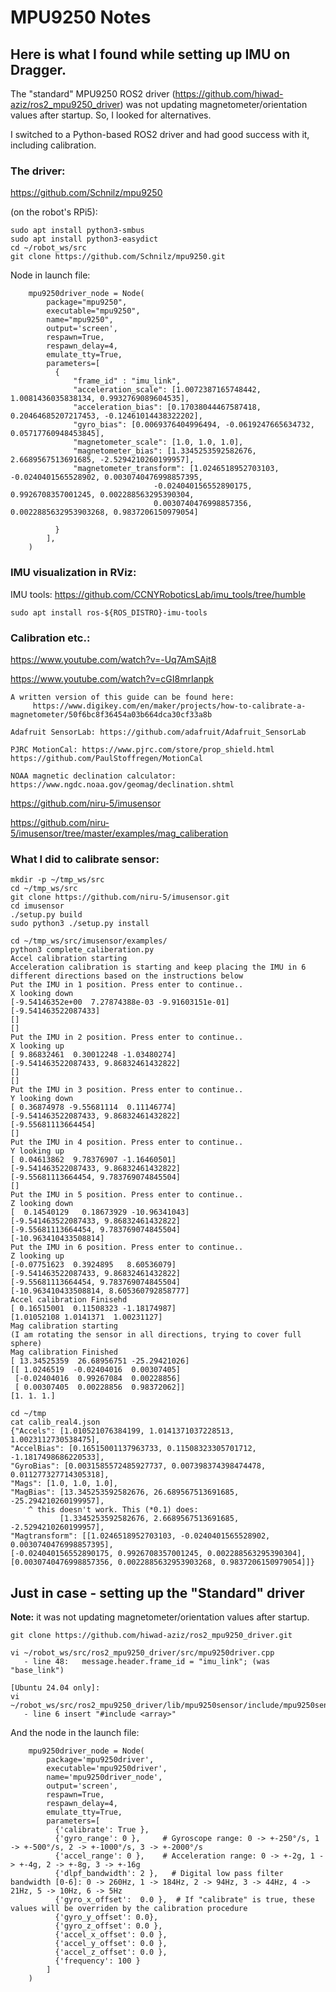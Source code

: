 # MPU9250 Notes

## Here is what I found while setting up IMU on Dragger.

The "standard" MPU9250 ROS2 driver (https://github.com/hiwad-aziz/ros2_mpu9250_driver) was not updating magnetometer/orientation values after startup. So, I looked for alternatives.

I switched to a Python-based ROS2 driver and had good success with it, including calibration.

### The driver:

https://github.com/Schnilz/mpu9250

(on the robot's RPi5):
```
sudo apt install python3-smbus
sudo apt install python3-easydict
cd ~/robot_ws/src
git clone https://github.com/Schnilz/mpu9250.git
```
Node in launch file:
```
    mpu9250driver_node = Node(
        package="mpu9250",
        executable="mpu9250",
        name="mpu9250",
        output='screen',
        respawn=True,
        respawn_delay=4,
        emulate_tty=True,
        parameters=[
          {
              "frame_id" : "imu_link",
              "acceleration_scale": [1.0072387165748442, 1.0081436035838134, 0.9932769089604535],
              "acceleration_bias": [0.17038044467587418, 0.20464685207217453, -0.12461014438322202],
              "gyro_bias": [0.0069376404996494, -0.0619247665634732, 0.05717760948453845],
              "magnetometer_scale": [1.0, 1.0, 1.0],
              "magnetometer_bias": [1.3345253592582676, 2.6689567513691685, -2.5294210260199957],
              "magnetometer_transform": [1.0246518952703103, -0.0240401565528902, 0.0030740476998857395,
                                -0.024040156552890175, 0.9926708357001245, 0.002288563295390304,
                                0.0030740476998857356, 0.0022885632953903268, 0.9837206150979054]

          }
        ],
    )
```

### IMU visualization in RViz:

IMU tools:  https://github.com/CCNYRoboticsLab/imu_tools/tree/humble
```
sudo apt install ros-${ROS_DISTRO}-imu-tools
```
### Calibration etc.:

https://www.youtube.com/watch?v=-Uq7AmSAjt8

https://www.youtube.com/watch?v=cGI8mrIanpk

    A written version of this guide can be found here:
         https://www.digikey.com/en/maker/projects/how-to-calibrate-a-magnetometer/50f6bc8f36454a03b664dca30cf33a8b
    
    Adafruit SensorLab: https://github.com/adafruit/Adafruit_SensorLab
    
    PJRC MotionCal: https://www.pjrc.com/store/prop_shield.html    https://github.com/PaulStoffregen/MotionCal
    
    NOAA magnetic declination calculator: https://www.ngdc.noaa.gov/geomag/declination.shtml

https://github.com/niru-5/imusensor

https://github.com/niru-5/imusensor/tree/master/examples/mag_caliberation

### What I did to calibrate sensor:

```
mkdir -p ~/tmp_ws/src
cd ~/tmp_ws/src
git clone https://github.com/niru-5/imusensor.git
cd imusensor
./setup.py build
sudo python3 ./setup.py install

cd ~/tmp_ws/src/imusensor/examples/
python3 complete_caliberation.py
Accel calibration starting
Acceleration calibration is starting and keep placing the IMU in 6 different directions based on the instructions below
Put the IMU in 1 position. Press enter to continue..
X looking down
[-9.54146352e+00  7.27874388e-03 -9.91603151e-01]
[-9.541463522087433]
[]
[]
Put the IMU in 2 position. Press enter to continue..
X looking up
[ 9.86832461  0.30012248 -1.03480274]
[-9.541463522087433, 9.86832461432822]
[]
[]
Put the IMU in 3 position. Press enter to continue..
Y looking down
[ 0.36874978 -9.55681114  0.11146774]
[-9.541463522087433, 9.86832461432822]
[-9.55681113664454]
[]
Put the IMU in 4 position. Press enter to continue..
Y looking up
[ 0.04613862  9.78376907 -1.16460501]
[-9.541463522087433, 9.86832461432822]
[-9.55681113664454, 9.783769074845504]
[]
Put the IMU in 5 position. Press enter to continue..
Z looking down
[  0.14540129   0.18673929 -10.96341043]
[-9.541463522087433, 9.86832461432822]
[-9.55681113664454, 9.783769074845504]
[-10.963410433508814]
Put the IMU in 6 position. Press enter to continue..
Z looking up
[-0.07751623  0.3924895   8.60536079]
[-9.541463522087433, 9.86832461432822]
[-9.55681113664454, 9.783769074845504]
[-10.963410433508814, 8.605360792858777]
Accel calibration Finisehd
[ 0.16515001  0.11508323 -1.18174987]
[1.01052108 1.0141371  1.00231127]
Mag calibration starting
(I am rotating the sensor in all directions, trying to cover full sphere)
Mag calibration Finished
[ 13.34525359  26.68956751 -25.29421026]
[[ 1.0246519  -0.02404016  0.00307405]
 [-0.02404016  0.99267084  0.00228856]
 [ 0.00307405  0.00228856  0.98372062]]
[1. 1. 1.]

cd ~/tmp
cat calib_real4.json
{"Accels": [1.010521076384199, 1.0141371037228513, 1.0023112730538475],
"AccelBias": [0.16515001137963733, 0.11508323305701712, -1.1817498686220533],
"GyroBias": [0.0031585572485927737, 0.007398374398474478, 0.011277327714305318],
"Mags": [1.0, 1.0, 1.0],
"MagBias": [13.345253592582676, 26.689567513691685, -25.294210260199957],
    ^ this doesn't work. This (*0.1) does:
           [1.3345253592582676, 2.6689567513691685, -2.5294210260199957],
"Magtransform": [[1.0246518952703103, -0.0240401565528902, 0.0030740476998857395],
[-0.024040156552890175, 0.9926708357001245, 0.002288563295390304],
[0.0030740476998857356, 0.0022885632953903268, 0.9837206150979054]]}
```

## Just in case - setting up the "Standard" driver

**Note:** it was not updating magnetometer/orientation values after startup.

```
git clone https://github.com/hiwad-aziz/ros2_mpu9250_driver.git

vi ~/robot_ws/src/ros2_mpu9250_driver/src/mpu9250driver.cpp
   - line 48:   message.header.frame_id = "imu_link"; (was "base_link")

[Ubuntu 24.04 only]:
vi ~/robot_ws/src/ros2_mpu9250_driver/lib/mpu9250sensor/include/mpu9250sensor/mpu9250sensor.h
   - line 6 insert "#include <array>"
```
 And the node in the launch file:
```
    mpu9250driver_node = Node(
        package='mpu9250driver',
        executable='mpu9250driver',
        name='mpu9250driver_node',
        output='screen',
        respawn=True,
        respawn_delay=4,
        emulate_tty=True,
        parameters=[
          {'calibrate': True },
          {'gyro_range': 0 },     # Gyroscope range: 0 -> +-250°/s, 1 -> +-500°/s, 2 -> +-1000°/s, 3 -> +-2000°/s
          {'accel_range': 0 },    # Acceleration range: 0 -> +-2g, 1 -> +-4g, 2 -> +-8g, 3 -> +-16g
          {'dlpf_bandwidth': 2 },   # Digital low pass filter bandwidth [0-6]: 0 -> 260Hz, 1 -> 184Hz, 2 -> 94Hz, 3 -> 44Hz, 4 -> 21Hz, 5 -> 10Hz, 6 -> 5Hz
          {'gyro_x_offset':  0.0 },  # If "calibrate" is true, these values will be overriden by the calibration procedure
          {'gyro_y_offset': 0.0},
          {'gyro_z_offset': 0.0 },
          {'accel_x_offset': 0.0 },
          {'accel_y_offset': 0.0 },
          {'accel_z_offset': 0.0 },
          {'frequency': 100 }
        ]
    )
```

 
